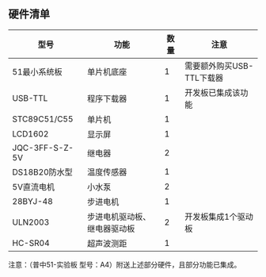 ## 硬件清单

|型号|功能|数量|注意|
|----|----|----|---|
|51最小系统板|单片机底座|1|需要额外购买USB-TTL下载器|
|USB-TTL|程序下载器|1|开发板已集成该功能|
|STC89C51/C55|单片机|1|
|LCD1602|显示屏|1|
|JQC-3FF-S-Z-5V|继电器|2|
|DS18B20防水型|温度传感器|1|
|5V直流电机|小水泵|2|
|28BYJ-48|步进电机|1|
|ULN2003|步进电机驱动板、继电器驱动板|2|开发板集成1个驱动板|
|HC-SR04|超声波测距|1|   

注意：（普中51-实验板 型号：A4）附送上述部分硬件，且部分功能已集成。
